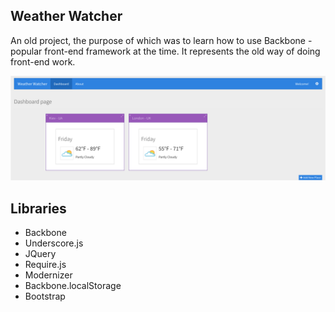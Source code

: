## Weather Watcher

An old project, the purpose of which was to learn how to use Backbone - popular front-end framework at the time. It represents the old way of doing front-end work.

<div align="center">
  <img src="https://github.com/Cu7ious/WeatherWatcher/raw/master/public/img/WeatherWatcher.png" alt="Weather Watcher" />
</div>

## Libraries

* Backbone
* Underscore.js
* JQuery
* Require.js
* Modernizer
* Backbone.localStorage
* Bootstrap
